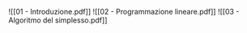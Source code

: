 ![[01 - Introduzione.pdf]]
![[02 - Programmazione lineare.pdf]]
![[03 - Algoritmo del simplesso.pdf]]
